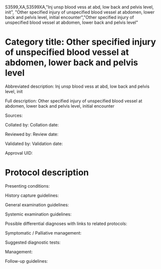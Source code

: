 S3599,XA,S3599XA,"Inj unsp blood vess at abd, low back and pelvis level, init", "Other specified injury of unspecified blood vessel at abdomen, lower back and pelvis level, initial encounter","Other specified injury of unspecified blood vessel at abdomen, lower back and pelvis level"
# Category title: Other specified injury of unspecified blood vessel at abdomen, lower back and pelvis level

Abbreviated description: Inj unsp blood vess at abd, low back and pelvis level, init

Full description: Other specified injury of unspecified blood vessel at abdomen, lower back and pelvis level, initial encounter

Sources:

Collated by:
Collation date:

Reviewed by:
Review date:

Validated by:
Validation date:

Approval UID:

# Protocol description

Presenting conditions:

History capture guidelines:

General examination guidelines:

Systemic examination guidelines:

Possible differential diagnoses with links to related protocols:

Symptomatic / Palliative management:

Suggested diagnostic tests:

Management:

Follow-up guidelines:
